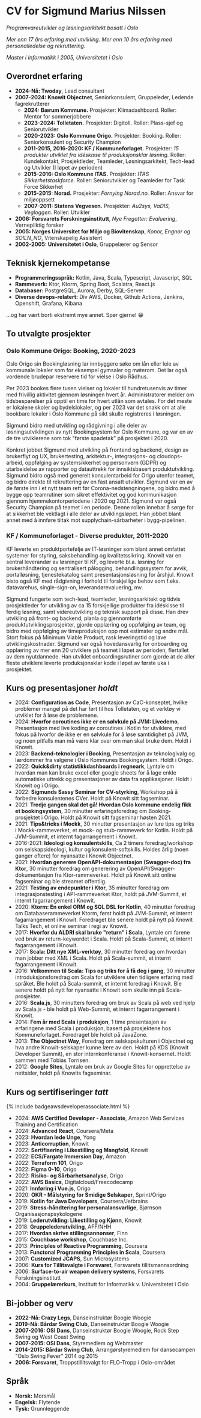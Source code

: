 # CV for Sigmund Marius Nilssen

_Programvareutvikler og løsningsarkitekt bosatt i Oslo_

_Mer enn 17 års erfaring med utvikling. Mer enn 10 års erfaring med personalledelse og rekruttering._

_Master i Informatikk i 2005, Universitetet i Oslo_ <br>

## Overordnet erfaring
 - **2024-Nå: Twoday**, Lead consultant
 - **2007-2024: Knowit Objectnet**, Seniorkonsulent, Gruppeleder, Ledende fagrekrutterer
     - **2024: Bærum Kommune.** Prosjekter: Klimadashboard. Roller: Mentor for sommerjobbere
     - **2023-2024: Tolletaten.** Prosjekter: Digitoll. Roller: Plass-sjef og Seniorutvikler
     - **2020-2023: Oslo Kommune Origo.** Prosjekter: Booking. Roller: Seniorkonsulent og Security Champion
     - **2011-2015, 2016-2020: KF / Kommuneforlaget.** Prosjekter: _15 produkter utviklet fra idéskisse til produksjonsklar løsning._ Roller: Kundekontakt, Prosjektleder, Teamleder, Løsningsarkitekt, Tech-lead og Utvikler (I løpet av perioden)
     - **2015-2016: Oslo Kommune ITAS.** Prosjekter: _ITAS Sikkerhetstaskforce._ Roller: Seniorutvikler og Teamleder for Task Force Sikkerhet
     - **2015-2015: Norad.** Prosjekter: _Fornying Norad.no._ Roller: Ansvar for miljøoppsett
     - **2007-2011: Statens Vegvesen.** Prosjekter: _Au2sys, VaDIS, Vegloggen._ Roller: Utvikler
 - **2006: Forsvarets Forskningsinstitutt**, _Nye Fregatter: Evaluering_, Vernepliktig forsker
 - **2005: Norges Universitet for Miljø og Biovitenskap**, _Konor, Engnor og SOILN\_NO_, Vitenskapelig Assistent
 - **2002-2005: Universitetet i Oslo**, Gruppelærer og Sensor

## Teknisk kjernekompetanse
 - **Programmeringsspråk:** Kotlin, Java, Scala, Typescript, Javascript, SQL
 - **Rammeverk:** Ktor, Ktorm, Spring Boot, Scalatra, React.js
 - **Databaser:** PostgreSQL, Aurora, Derby, SQL-Server
 - **Diverse devops-relatert:** Div AWS, Docker, Github Actions, Jenkins, Openshift, Grafana, Kibana
 
...og har vært borti ekstremt mye annet. Spør gjerne! 😁

## To utvalgte prosjekter

### Oslo Kommune Origo: Booking, 2020-2023
Oslo Origo sin Bookingløsning lar innbyggere søke om lån eller leie av kommunale lokaler som for eksempel gymsaler og møterom. Det lar også vordende brudepar reservere tid for vielse i Oslo Rådhus.

Per 2023 bookes flere tusen vielser og lokaler til hundretusenvis av timer med frivillig aktivitet gjennom løsningen hvert år. Administratorer melder om tidsbesparelser på opptil en time for hvert utlån som avtales. For det meste er lokalene skoler og bydelslokaler, og per 2023 var det snakk om at alle bookbare lokaler i Oslo Kommune på sikt skulle registreres i løsningen.

Sigmund bidro med utvikling og rådgivning i alle deler av løsningsutviklingen av nytt Bookingsystem for Oslo Kommune, og var en av de tre utviklerene som tok "første spadetak" på prosjektet i 2020.

Konkret jobbet Sigmund med utvikling på frontend og backend, design av brukerflyt og UX, brukertesting, arkitektur-, integrasjons- og cloudops-arbeid, oppfølging av systemsikkerhet og personvern (GDPR) og utarbeidelse av rapporter og datauttrekk for innsiktsbasert produktutvikling. Sigmund bidro også med generelt konsulentarbeid for Origo utenfor teamet, og bidro direkte til rekruttering av en fast ansatt utvikler. Sigmund var en av de første inn i et nytt team rett før Corona-nedstengningene, og bidro med å bygge opp teamrutiner som sikret effektivitet og god kommunikasjon gjennom hjemmekontorperiodene i 2020 og 2021. Sigmund var også Security Champion på teamet i en periode. Denne rollen innebar å sørge for at sikkerhet ble vektlagt i alle deler av utviklingsløpet. Han jobbet blant annet med å innføre tiltak mot supplychain-sårbarheter i bygg-pipelinen.

### KF / Kommuneforlaget - Diverse produkter, 2011-2020
KF leverte en produktportefølje av IT-løsninger som blant annet omfattet systemer for styring, saksbehandling og kvalitetssikring. Knowit var en sentral leverandør av løsninger til KF, og leverte bl.a. løsning for brukerhåndtering og sentralisert pålogging, behandlingssystem for avvik, portalløsning, tjenestekatalog samt presentasjonsløsning for årshjul. Knowit bisto også KF med rådgivning i forhold til forskjellige behov som f.eks. datavarehus, single-sign-on, leverandørevaluering, mv.

Sigmund fungerte som tech-lead, teamleder, løsningsarkitekt og tidvis prosjektleder for utvikling av ca 15 forskjellige produkter fra idéskisse til ferdig løsning, samt videreutvikling og teknisk support på disse. Han drev utvikling på front- og backend, planla og gjennomførte produktutviklingsprosjekter, gjorde opplæring og oppfølging av team, og bidro med oppfølging av timeproduksjon opp mot estimater og andre mål. Stort fokus på Minimum Viable Product, rask leveringstid og lave utviklingskostnader. Sigmund var også hovedansvarlig for onboarding og opplæring av mer enn 20 utviklere på teamet i løpet av perioden, flertallet av dem nyutdannede. Han utviklet onboardingsrutiner som gjorde at de aller fleste utviklere leverte produksjonsklar kode i løpet av første uka i prosjektet.

## Kurs og presentasjoner _holdt_
 - 2024: **Configuration as Code**, Presentasjon av CaC-konseptet, hvilke problemer mangel på det har ført til hos Tolletaten, og et verktøy vi utviklet for å løse de problemene. 
 - 2024: **Hvorfor coroutines ikke er en sølvkule på JVM: Livedemo**, Presentasjon med live koding av coroutines i Kotlin for utviklere, med fokus på hvorfor de ikke er en sølvkule for å løse samtidighet på JVM, og noen pitfalls man må være klar over om man skal bruke dem. Holdt i Knowit.
 - 2023: **Backend-teknologier i Booking**, Presentasjon av teknologivalg og lærdommer fra valgene i Oslo Kommunes Bookingsystem. Holdt i Origo.
 - 2022: **Quick&dirty statistikkdashboards i regneark**, Lyntale om hvordan man kan bruke excel eller google sheets for å lage enkle automatiske uttrekk og presentasjoner av data fra applikasjoner. Holdt i Knowit og i Origo.
 - 2022: **Sigmunds Sassy Seminar for CV-styrking**, Workshop på å forbedre konsulentenes CVer. Holdt på Knowit sitt fagseminar.
 - 2021: **Tredje gangen skal det gå! Hvordan Oslo kommune endelig fikk et bookingsystem**, 30 minutter erfaringsforedrag om Booking-prosjektet i Origo. Holdt på Knowit sitt fagseminar høsten 2021.
 - 2021: **Tips&tricks i Mockk**, 30 minutter presentasjon av lure tips og triks i Mockk-rammeverket, et mock- og stub-rammeverk for Kotlin. Holdt på JVM-Summit, et internt fagarrangement i Knowit.
 - 2016-2021: **Ideologi og konsulentskills**, Ca 2 timers foredrag/workshop om selskapsideologi, kultur og konsulent-softskills. Holdes årlig (noen ganger oftere) for nyansatte i Knowit Objectnet.
 - 2021: **Hvordan generere OpenAPI-dokumentasjon (Swagger-doc) fra Ktor**, 30 minutter foredrag om generering av OpenAPI/Swagger-dokumentasjon fra Ktor-rammeverket. Holdt på Knowit sitt online fagseminar og ble streamet offentlig.
 - 2021: **Testing av endepunkter i Ktor**, 35 minutter foredrag om integrasjonstesting i API-rammeverket Ktor, holdt på JVM-Summit, et internt fagarrangement i Knowit.
 - 2020: **Ktorm: En enkel ORM og SQL DSL for Kotlin**, 40 minutter foredrag om Databaserammeverket Ktorm, først holdt på JVM-Summit, et internt fagarrangement i Knowit. Foredraget ble senere holdt på nytt på Knowit Talks Tech, et online seminar i regi av Knowit.
 - 2017: **Hvorfor du ALDRI skal bruke "return" i Scala**, Lyntale om farene ved bruk av return-keywordet i Scala. Holdt på Scala-Summit, et internt fagarrangement i Knowit.
 - 2017: **Scala: Ditt nye XML-verktøy**, 30 minutter foredrag om hvordan man jobber med XML i Scala. Holdt på Scala-summit, et internt fagarrangement i Knowit.
 - 2016: **Velkommen til Scala: Tips og triks for å få deg i gang**, 30 minutter introduksjonsforedrag om Scala for utviklere uten tidligere erfaring med språket. Ble holdt på Scala-summit, et internt foredrag i Knowit. Ble senere holdt på nytt for nyansatte i Knowit som skulle inn på Scala-prosjekter.
 - 2016: **Scala.js**, 30 minutters foredrag om bruk av Scala på web ved hjelp av Scala.js - ble holdt på Web-Summit, et internt fagarrangement i Knowit.
 - 2014: **Fem år med Scala i produksjon**, 1 time presentasjon av erfaringene med Scala i produksjon, basert på prosjektene hos Kommuneforlaget. Foredraget ble holdt på JavaZone.
 - 2013: **The Objectnet Way**, Foredrag om selskapskulturen i Objectnet og hva andre Knowit-selskaper kunne lære av den. Holdt på KDS (Knowit Developer Summit), en stor internkonferanse i Knowit-konsernet. Holdt sammen med Tobias Torrisen.
 - 2012: **Google Sites**, Lyntale om bruk av Google Sites for opprettelse av nettsider, holdt på Knowits fagseminar.

## Kurs og sertifiseringer _tatt_
{% include badgeawsdeveloperassociate.html %}
 - 2024: **AWS Certified Developer - Associate**, Amazon Web Services Training and Certification
 - 2024: **Advanced React**, Coursera/Meta
 - 2023: **Hvordan lede Unge**, Yong
 - 2023: **Anticorruption**, Knowit
 - 2022: **Sertifisering i Likestilling og Mangfold**, Knowit
 - 2022: **ECS/Fargate Immersion Day**, Amazon
 - 2022: **Terraform 101**, Origo
 - 2022: **Figma 0-10**, Origo
 - 2022: **Risiko- og Sårbarhetsanalyse**, Origo
 - 2022: **AWS Basics**, Digitalcloud/Freecodecamp
 - 2021: **Innføring i Vue.js**, Origo
 - 2020: **OKR - Målstyring for Smidige Selskaper**, Sprint/Origo
 - 2019: **Kotlin for Java Developers**, Coursera/Jetbrains
 - 2019: **Stress-håndtering for personalansvarlige**, Bjørnson Organisasjonspsykologene
 - 2019: **Lederutvikling: Likestilling og Kjønn**, Knowit
 - 2018: **Gruppelederutvikling**, AFF/NHH
 - 2017: **Hvordan skrive stillingsannonser**, Finn
 - 2015: **Couchbase workshop**, Couchbase Inc.
 - 2013: **Principles of Reactive Programming**, Coursera
 - 2013: **Functonal Programming Principles in Scala**, Coursera
 - 2007: **Customized JCAPS**, Sun Microsystems
 - 2006: **Kurs for Tillitsvalgte i Forsvaret**, Forsvarets tillitsmannsordning
 - 2006: **Surface-to-air weapon delivery systems**, Forsvarets Forskningsinstitutt
 - 2004: **Gruppelærerkurs**, Institutt for Informatikk v. Universitetet i Oslo

## Bi-jobber og verv
 - **2022-Nå: Crazy Legs**, Danseinstruktør Boogie Woogie
 - **2019-Nå: Bårdar Swing Club**, Danseinstruktør Boogie Woogie
 - **2007-2016: OSI Dans**, Danseinstruktør Boogie Woogie, Rock Step Swing og West Coast Swing
 - **2007-2015: OSI Dans**, Styremedlem og Webmaster
 - **2014-2015: Bårdar Swing Club**, Arrangørstyremedlem for dansecampen "Oslo Swing Fever" 2014 og 2015
 - **2006: Forsvaret**, Troppstillitsvalgt for FLO-Tropp i Oslo-området

## Språk
 - **Norsk:** Morsmål
 - **Engelsk:** Flytende
 - **Tysk:** Grunnleggende


